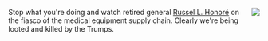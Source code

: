 <img src="http://scripting.com/images/2017/12/23/sarahLynn.png" border="0" align="right">Stop what you're doing and watch retired general <a href="https://twitter.com/DavidBegnaud/status/1245907955469430796">Russel L. Honoré</a> on the fiasco of the medical equipment supply chain. Clearly we're being looted and killed by the Trumps.
